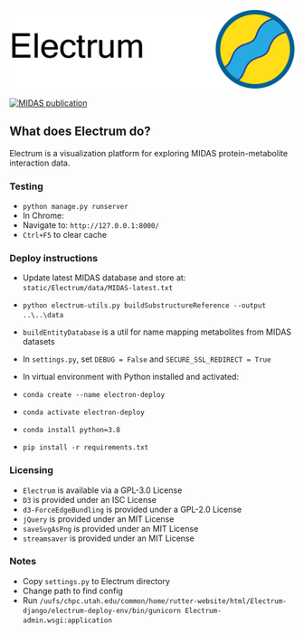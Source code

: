 ![Electrum](https://raw.githubusercontent.com/Electrum-app/Electrum/main/Electrum/static/Electrum/images/electrum_banner.png)

[![MIDAS publication](https://img.shields.io/badge/MIDAS%20publication-https%3A%2F%2Fwww.science.org%2Fdoi%2F10.1126%2Fscience.abm3452-informational)](https://www.science.org/doi/10.1126/science.abm3452)

## What does Electrum do?
Electrum is a visualization platform for exploring MIDAS protein-metabolite interaction data.

### Testing
- `python manage.py runserver`    
- In Chrome:    
- Navigate to: `http://127.0.0.1:8000/`    
- `Ctrl+F5` to clear cache    

### Deploy instructions
- Update latest MIDAS database and store at: `static/Electrum/data/MIDAS-latest.txt`
- `python electrum-utils.py buildSubstructureReference --output ..\..\data`
- `buildEntityDatabase` is a util for name mapping metabolites from MIDAS datasets 
- In `settings.py`, set `DEBUG = False` and `SECURE_SSL_REDIRECT = True`

- In virtual environment with Python installed and activated: 
- `conda create --name electron-deploy` 
- `conda activate electron-deploy` 
- `conda install python=3.8` 
- `pip install -r requirements.txt`


### Licensing
- `Electrum` is available via a GPL-3.0 License
- `D3` is provided under an ISC License
- `d3-ForceEdgeBundling` is provided under a GPL-2.0 License
- `jQuery` is provided under an MIT License
- `saveSvgAsPng` is provided under an MIT License
- `streamsaver` is provided under an MIT License



### Notes
- Copy `settings.py` to Electrum directory
- Change path to find config
- Run `/uufs/chpc.utah.edu/common/home/rutter-website/html/Electrum-django/electrum-deploy-env/bin/gunicorn Electrum-admin.wsgi:application`

